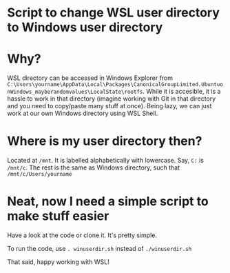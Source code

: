 # Script to change WSL user directory to Windows user directory

# Why?

WSL directory can be accessed in Windows Explorer from `C:\Users\yourname\AppData\Local\Packages\CanonicalGroupLimited.UbuntuonWindows_mayberandomvalues\LocalState\rootfs`.
While it is accesible, it is a hassle to work in that directory (imagine working with Git in that directory and you need to copy/paste many stuff at once).
Being lazy, we can just work at our own Windows directory using WSL Shell. 

# Where is my user directory then?

Located at `/mnt`. It is labelled alphabetically with lowercase. Say, `C:` is `/mnt/c`. The rest is the same as Windows directory, such that `/mnt/c/Users/yourname`

# Neat, now I need a simple script to make stuff easier

Have a look at the code or clone it. It's pretty simple.

To run the code, use `. winuserdir.sh` instead of `./winuserdir.sh`


That said, happy working with WSL!  
